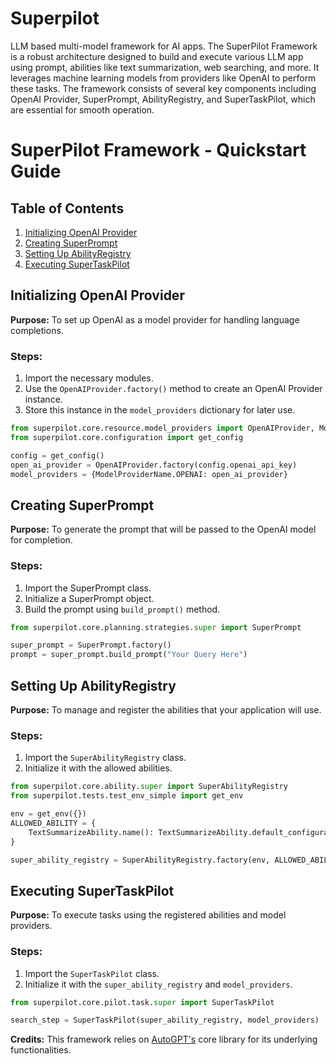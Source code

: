# Superpilot
LLM based multi-model framework for AI apps. The SuperPilot Framework is a robust architecture designed to 
build and execute various LLM app using prompt, abilities like text summarization, web searching, and more. 
It leverages machine learning models from providers like OpenAI to perform these tasks. The framework consists of 
several key components including OpenAI Provider, SuperPrompt, AbilityRegistry, and SuperTaskPilot, which are essential for smooth operation.

# SuperPilot Framework - Quickstart Guide

## Table of Contents
1. [Initializing OpenAI Provider](#initializing-openai-provider)
2. [Creating SuperPrompt](#creating-superprompt)
3. [Setting Up AbilityRegistry](#setting-up-abilityregistry)
4. [Executing SuperTaskPilot](#executing-supertaskpilot)

## Initializing OpenAI Provider

**Purpose:** To set up OpenAI as a model provider for handling language completions.

### Steps:
1. Import the necessary modules.
2. Use the `OpenAIProvider.factory()` method to create an OpenAI Provider instance.
3. Store this instance in the `model_providers` dictionary for later use.

```python
from superpilot.core.resource.model_providers import OpenAIProvider, ModelProviderName
from superpilot.core.configuration import get_config

config = get_config()
open_ai_provider = OpenAIProvider.factory(config.openai_api_key)
model_providers = {ModelProviderName.OPENAI: open_ai_provider}
```

## Creating SuperPrompt

**Purpose:** To generate the prompt that will be passed to the OpenAI model for completion.

### Steps:
1. Import the SuperPrompt class.
2. Initialize a SuperPrompt object.
3. Build the prompt using `build_prompt()` method.

```python
from superpilot.core.planning.strategies.super import SuperPrompt

super_prompt = SuperPrompt.factory()
prompt = super_prompt.build_prompt("Your Query Here")
```

## Setting Up AbilityRegistry

**Purpose:** To manage and register the abilities that your application will use.

### Steps:
1. Import the `SuperAbilityRegistry` class.
2. Initialize it with the allowed abilities.

```python
from superpilot.core.ability.super import SuperAbilityRegistry
from superpilot.tests.test_env_simple import get_env

env = get_env({})
ALLOWED_ABILITY = {
    TextSummarizeAbility.name(): TextSummarizeAbility.default_configuration,
}

super_ability_registry = SuperAbilityRegistry.factory(env, ALLOWED_ABILITY)
```

## Executing SuperTaskPilot

**Purpose:** To execute tasks using the registered abilities and model providers.

### Steps:
1. Import the `SuperTaskPilot` class.
2. Initialize it with the `super_ability_registry` and `model_providers`.

```python
from superpilot.core.pilot.task.super import SuperTaskPilot

search_step = SuperTaskPilot(super_ability_registry, model_providers)
```


**Credits:** This framework relies on [AutoGPT's](https://github.com/Significant-Gravitas/Auto-GPT/tree/master/autogpt/core) core library for its underlying functionalities.
